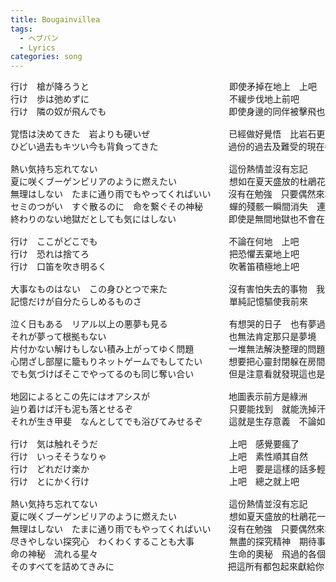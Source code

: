 ```yaml
---
title: Bougainvillea
tags:
  - ヘブバン
  - Lyrics
categories: song
---
```

<pre>
行け　槍が降ろうと　　　　　　　　　　　　　　　　即使矛掉在地上　上吧
行け　歩は弛めずに　　　　　　　　　　　　　　　　不緩步伐地上前吧
行け　隣の奴が飛んでも　　　　　　　　　　　　　　即使身邊的同伴被擊飛也好　上吧

覚悟は決めてきた　岩よりも硬いぜ　　　　　　　　　已經做好覺悟　比岩石更堅定
ひどい過去もキツい今も背負ってきた　　　　　　　　過份的過去及難受的現在都承擔下來了

熱い気持ち忘れてない　　　　　　　　　　　　　　　這份熱情並沒有忘記
夏に咲くブーゲンビリアのように燃えたい　　　　　　想如在夏天盛放的杜鵑花一樣燃燒自己
無理はしない　たまに通り雨でもやってくればいい　　沒有在勉強　只要偶然來場驟雨就好了
セミのつがい　すぐ散るのに　命を繋ぐその神秘　　　蟬的殘骸一瞬間消失　連繫生命的奧秘
終わりのない地獄だとしても気にはしない　　　　　　即使是無間地獄也不會在意

行け　ここがどこでも　　　　　　　　　　　　　　　不論在何地　上吧
行け　恐れは捨てろ　　　　　　　　　　　　　　　　把恐懼丟棄地上吧
行け　口笛を吹き明るく　　　　　　　　　　　　　　吹著笛積極地上吧

大事なものはない　この身ひとつで来た　　　　　　　沒有害怕失去的事物　我隻身一人到此地
記憶だけが自分たらしめるものさ　　　　　　　　　　單純記憶驅使我前來

泣く日もある　リアル以上の悪夢も見る　　　　　　　有想哭的日子　也有夢過比現實更殘酷的夢境
それが夢って根拠もない　　　　　　　　　　　　　　也無法肯定那只是夢境
片付かない解けもしない積み上がってゆく問題　　　　一堆無法解決整理的問題不斷累積
心閉ざし部屋に籠もりネットゲームでもしてたい　　　想要把心靈封閉躲在房間一直打遊戲
でも気づけばそこでやってるのも同じ奪い合い　　　　但是注意看就發現這也是同樣性質的互相爭奪

地図によるとこの先にはオアシスが　　　　　　　　　地圖表示前方是綠洲
辿り着けば汗も泥も落とせるぞ　　　　　　　　　　　只要能找到　就能洗掉汗水及泥巴了
それが生き甲斐　なんとしてでも浴びてみせるぞ　　　這就是生存意義　不論如何都要去洗澡

行け　気は触れそうだ　　　　　　　　　　　　　　　上吧　感覺要瘋了
行け　いっそそうなりゃ　　　　　　　　　　　　　　上吧　素性順其自然
行け　どれだけ楽か　　　　　　　　　　　　　　　　上吧　要是這樣的話多輕鬆
行け　とにかく行け　　　　　　　　　　　　　　　　上吧　總之就上吧

熱い気持ち忘れてない　　　　　　　　　　　　　　　這份熱情並沒有忘記
夏に咲くブーゲンビリアのように燃えたい　　　　　　想如夏天盛放的杜鵑花一樣燃燒自己
無理はしない　たまに通り雨でもやってくればいい　　沒有在勉強　只要偶然來場驟雨就好了
尽きやしない探究心　わくわくすることも大事　　　　無盡的探究精神　期待事物也是很重要
命の神秘　流れる星々　　　　　　　　　　　　　　　生命的奧秘　飛過的各個流星　
そのすべてを詰めてきみに　　　　　　　　　　　　　把這所有都包起來獻給你
</pre>
